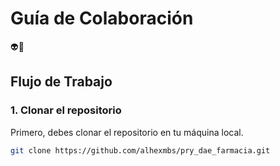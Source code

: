# Guía de Colaboración

👽👻

## Flujo de Trabajo

### 1. Clonar el repositorio
Primero, debes clonar el repositorio en tu máquina local.

```bash
git clone https://github.com/alhexmbs/pry_dae_farmacia.git


